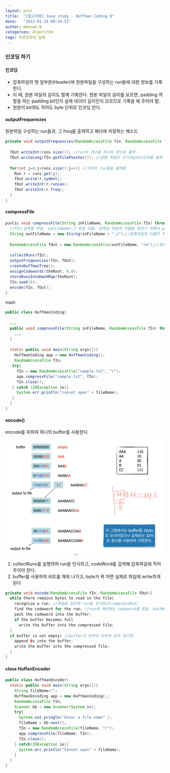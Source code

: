 ```yaml
---
layout: post
title:  "[알고리즘] Case study - Huffman Coding 6"
date:   "2021-01-24 09:54:52"
author: Hannah-B
categories: Algorithm
tags: 허프만코딩 압축
---
```


### 인코딩 하기

#### 인코딩

- 압축파일의 맨 앞부분(Header)에 원본파일을 구성하는 run들에 대한 정보를 기록한다.
- 이 때, 원본 파일의 길이도 함께 기록한다. 원본 파일의 길이를 모르면, padding 역할을 하는 padding bit인지 실제 데이터 길이인지 모르므로 기록을 해 주어야 함.
- 원본이 bit여도 적어도 byte 단위로 인코딩 한다.

#### outputFrequencies

원본파일 구성하는 run들과, 그 freq를 출력하고 헤더에 저장하는 메소드

```java
private void outputFrequencies(RandomAccessFile fin, RandomAccessFile fOut) throws IOException{ //fIn:압축할 파일,fOut:압출된 파일
  
  fOut.writeInt(runs.size()); //run의 개수를 하나의 정수로 출력
  fOut.writeLong(fIn.getFilePointer()); //원본 파일의 크기(byte)단위를 출력
  
  for(int j=0;j<runs.size();j++){ //각각의 run들을 출력함
    Run r = runs.get(j);
    fOut.write(r.symbol);
    fOut.writeInt(r.runLen);
    fOut.writeInt(r.freq);
  }
}
```

#### compressFile

```java
puvlic void compressFile(String inFileName, RandomAccessFile fIn) throws IOException{
  //fIn:압축할 파일, inFileName:그 파일 이름. 압축된 파일의 이름을 정하기 위해서 parameter로 받음
  String outFileName = new Stirng(inFileName + ".z");//압축파일의 이름은 파일이름.z
  
  RandomAccessFile fOut = new RandomAccessFile(outFileName, "rw");//압축파일을 여기서 생성하여, outPutFrequencies와 encode메서드에 제공
  
  collectRuns(fIn);
  outputFreqeuncies(fIn, fOut);
  createHuffmanTree();
  assignCodewords(theRoot, 0,0);
  storeRunsIntoHashMap(theRoot);
  fIn.seek(0);
  encode(fIn, fOut);
}
```

main

```java
public class HuffmanCoding{
  
  ...
  public void compressFile(String inFileName, RandomAccessFile fIn) throws IOException{
    ...
  }
  
  static public void main(String args[]){
    HuffmanCoding app = new HuffmanCoding();
    RandomAccessFile fIn;
   try{
     fIn = new RandomAccessFile("sample.txt", "r");
     app.compressFile("sample.txt", fIn);
     fIn.close();
   } catch (IOException io){
     System.err.println("cannot open" + fileName);
   }
  }
}
```

#### encode()

encode를 위하여 하나의 buffer를 사용한다.

![](/assets/Algorithm/short/comp6-1.PNG)

1. collectRuns를 실행하여 run을 인식하고, codeWord를 검색해 압축파일에 적어주어야 한다.
2. buffer를 사용하여 비트를 채워 나가고, byte가 꽉 차면 실제로 파일에 write하게 된다

```java
private void encode(RandomAccessFile fIn, RandomAccessFile fOut){
  while there remains bytes to read in the file{
    recognize a run; //파일을 읽으며 run을 인식하고(compressRun)
    find the codeword for the run; //run에 해당하는 codeword를 찾음. HashMap의 map.get(newRun(symbol,runLen)); 임시 런 객체를 생성하여 Hashmap에서 searching.
    pack the codeword into the buffer;
    if the buffer becomes full
      write the buffer into the compressed file;
  }
  if buffer is not empty{ //buffer가 완전히 비어져 있지 않다면,
    append 0s into the buffer;
    write the buffer into the compressed file;
  }
}
```

#### class HuffanEncoder

```java
public class HuffmanEncoder{
  static public void main(String args[]){
    String fileName="";
    HuffmanEncoding app = new HuffmanCoding)_;
    RandomAccessFile fIn;
    Scanner kb = new Scanner(System.in);
    try{
      System.out.pringln("Enter a file name" );
      fileName = kb.next();
      fIn = new RandomAccessFile(fileName, "r");
      app.compressFile(fileName, fIn);
      fIn.close();
    } catch(IOException io){
      System.err.println("Cannot open" + fileName);
    }
  }
}
```

